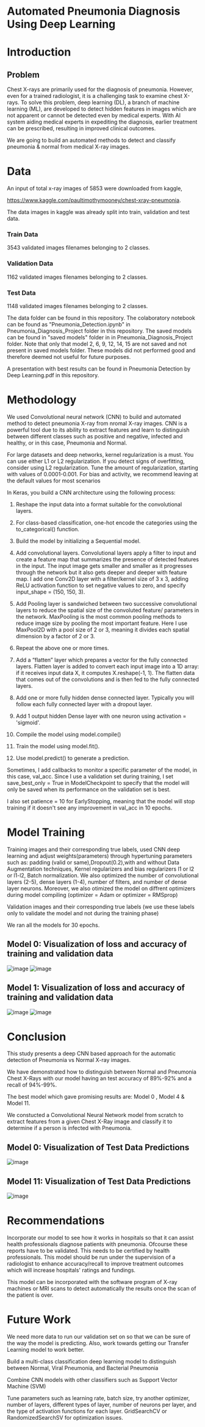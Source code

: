 # Automated Pneumonia Diagnosis Using Deep Learning

# Introduction

## Problem 

Chest X-rays are primarily used for the diagnosis of pneumonia. However, even for a trained radiologist, it is a challenging task to examine chest X-rays. To solve this problem, deep learning (DL), a branch of machine learning (ML), are developed to detect hidden features in images which are not apparent or cannot be detected even by medical experts. With AI system aiding medical experts in expediting the diagnosis, earlier treatment can be prescribed, resulting in improved clinical outcomes.

We are going to build an automated methods to detect and classify pneumonia & normal from medical X-ray images.

# Data

An input of total x-ray images of 5853 were downloaded from kaggle,

https://www.kaggle.com/paultimothymooney/chest-xray-pneumonia.

The data images in kaggle was already split into train, validation and test data. 

### Train Data
3543 validated images filenames belonging to 2 classes.

### Validation Data
1162 validated images filenames belonging to 2 classes.

### Test Data 
1148 validated images filenames belonging to 2 classes.

The data folder can be found in this repository. The colaboratory notebook can be found as "Pneumonia_Detection.ipynb" in Pneumonia_Diagnosis_Project folder in this repository.
The saved models can be found in "saved models" folder in in Pneumonia_Diagnosis_Project folder. Note that only that model 2, 6, 9, 12, 14, 15 are not saved and not present in saved models folder. These models did not performed good and therefore deemed not useful for future purposes.

A presentation with best results can be found in Pneumonia Detection by Deep Learning.pdf in this repository. 

# Methodology

We used Convolutional neural network (CNN) to build and automated method to detect pneumonia X-ray from nromal X-ray images. CNN is a powerful tool due to its ability to extract features and learn to distinguish between different classes such as positive and negative, infected and healthy, or in this case, Pneumonia and Normal.

For large datasets and deep networks, kernel regularization is a must. You can use either L1 or L2 regularization. If you detect signs of overfitting, consider using L2 regularization. Tune the amount of regularization, starting with values of 0.0001-0.001. For bias and activity, we recommend leaving at the default values for most scenarios

In Keras, you build a CNN architecture using the following process:

1) Reshape the input data into a format suitable for the convolutional layers.

2) For class-based classification, one-hot encode the categories using the to_categorical() function.

3) Build the model  by initializing a Sequential model. 

4) Add convolutional layers. Convolutional layers apply a filter to input and create a feature map that summarizes the presence of detected features in the input.  The input image gets smaller and smaller as it progresses through the network but it also gets deeper and deeper with feature map. I add one Conv2D layer with a filter/kernel size of 3 x 3, adding ReLU activation function to set negative values to zero, and specify input_shape = (150, 150, 3).

5) Add Pooling layer is sandwiched between two successive convolutional layers to reduce the spatial size of the convoluted feature/ parameters in the network. MaxPooling is the most common pooling methods to reduce image size by pooling the most important feature. Here I use MaxPool2D with a pool size of 2 or 3, meaning it divides each spatial dimension by a factor of 2 or 3.

6) Repeat the above one or more times.

7) Add a “flatten” layer which prepares a vector for the fully connected layers. Flatten layer is added to convert each input image into a 1D array: if it receives input data X, it computes X.reshape(-1, 1). The flatten data that comes out of the convolutions and is then fed to the fully connected layers.

8) Add one or more fully hidden dense connected layer. Typically you will follow each fully connected layer with a dropout layer.  

9) Add 1 output hidden Dense layer with one neuron using activation = 'sigmoid'.

10) Compile the model using model.compile()

11) Train the model using model.fit().

12) Use model.predict() to generate a prediction.

Sometimes, I add callbacks to monitor a specific parameter of the model, in this case, val_acc. Since I use a validation set during training, I set save_best_only = True in ModelCheckpoint to specify that the model will only be saved when its performance on the validation set is best.

I also set patience = 10 for EarlyStopping, meaning that the model will stop training if it doesn't see any improvement in val_acc in 10 epochs.


# Model Training

Training images and their corresponding true labels, used CNN deep learning and adjust weights(parameters) through hypertuning parameters such as: padding (valid or same),Dropout(0.2),with and without Data Augmentation techniques, Kernel regularizers and bias regularizers l1 or l2 or l1-l2, Batch normalization. We also optimized the number of convolutional layers (2-5), dense layers (1-4), number of filters, and number of dense layer neurons. Moreover, we also otimized the model on diffrent optimizers during model compiling (optimizer = Adam or optimizer = RMSprop)

Validation images and their corresponding true labels (we use these labels only to validate the model and not during the training phase)

 We ran all the models for 30 epochs.
 
## Model 0: Visualization of loss and accuracy of training and validation data
 
 ![image](https://user-images.githubusercontent.com/53411455/117719412-5f389600-b1ab-11eb-8484-ed4edf7cb94b.png)
 ![image](https://user-images.githubusercontent.com/53411455/117720463-abd0a100-b1ac-11eb-88d7-0230affdf263.png)

## Model 1: Visualization of loss and accuracy of training and validation data
  ![image](https://user-images.githubusercontent.com/53411455/117719618-9b6bf680-b1ab-11eb-9cd8-c529a8a26165.png)
  ![image](https://user-images.githubusercontent.com/53411455/117720494-b4c17280-b1ac-11eb-9b1b-44cee530f4e8.png)

  
# Conclusion

This study presents a deep CNN based approach for the automatic detection of Pneumonia vs Normal X-ray images.

We have demonstrated how to distinguish between Normal and Pneumonia Chest X-Rays with our model having an test accuracy of 89%-92% and a recall of 94%-99%.

The best model which gave promising results are: Model 0 , Model 4 & Model 11.

We constucted a Convolutional Neural Network model from scratch to extract features from a given Chest X-Ray image and classify it to determine if a person is infected with Pneumonia.

## Model 0: Visualization of Test Data Predictions

![image](https://user-images.githubusercontent.com/53411455/117719831-dff79200-b1ab-11eb-80c5-17cbad913c17.png)


## Model 11: Visualization of Test Data Predictions

![image](https://user-images.githubusercontent.com/53411455/117719875-f1d93500-b1ab-11eb-867e-30239eaebc4b.png)


# Recommendations

Incorporate our model to see how it works in hospitals so that it can assist health professionals diagnose patients with pneumonia. Ofcourse these reports have to be validated.  This needs to be certified by health professionals.
This model should be run under the supervision of a radiologist to enhance accuracy/recall to improve treatment outcomes which will increase hospitals' ratings and fundings.

This model can be incorporated with the software program of X-ray machines or MRI scans to detect automatically the results once the scan of the patient is over.
  

# Future Work
  
We need more data to run our validation set on so that we can be sure of the way the model is predicting. Also, work towards getting our Transfer Learning model to work better.

Build a multi-class classification deep learning model to distinguish between Normal, Viral Pneumonia, and Bacterial Pneumonia

Combine CNN models with other classifiers such as Support Vector Machine (SVM)

Tune parameters such as learning rate, batch size, try another optimizer, number of layers, different types of layer, number of neurons per layer, and the type of activation functions for each layer. GridSearchCV or RandomizedSearchSV for optimization issues.  
 

